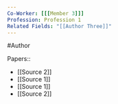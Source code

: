 ```yaml
---
Co-Worker: [[[Member 3]]]
Profession: Profession 1
Related Fields: "[[Author Three]]"
---
```

#Author


Papers::
  - [[Source 2]]
  - [[Source 1]]
- [[Source 1]]
- [[Source 2]]
